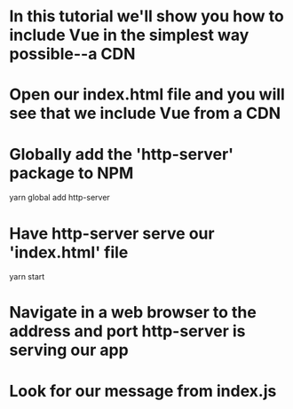 # In this tutorial we'll show you how to include Vue in the simplest way possible--a CDN

# Open our index.html file and you will see that we include Vue from a CDN

# Globally add the 'http-server' package to NPM
yarn global add http-server

# Have http-server serve our 'index.html' file
yarn start

# Navigate in a web browser to the address and port http-server is serving our app
 
# Look for our message from index.js